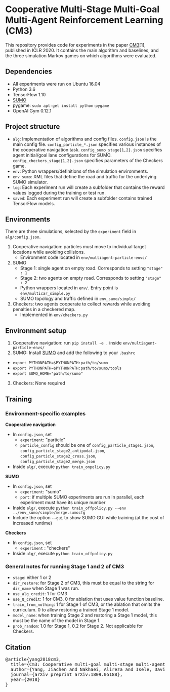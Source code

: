 # Cooperative Multi-Stage Multi-Goal Multi-Agent Reinforcement Learning (CM3)

This repository provides code for experiments in the paper [CM3](https://arxiv.org/abs/1809.05188)[1], published in ICLR 2020.
It contains the main algorithm and baselines, and the three simulation Markov games on which algorithms were evaluated.


## Dependencies

- All experiments were run on Ubuntu 16.04
- Python 3.6
- TensorFlow 1.10
- [SUMO](https://github.com/eclipse/sumo)
- pygame: `sudo apt-get install python-pygame`
- OpenAI Gym 0.12.1


## Project structure

- `alg`: Implementation of algorithms and config files. `config.json` is the main config file. `config_particle_*.json` specifies various instances of the cooperative navigation task. `config_sumo_stage{1,2}.json` specifies agent initial/goal lane configurations for SUMO. `config_checkers_stage{1,2}.json` specifies parameters of the Checkers game.
- `env`: Python wrappers/definitions of the simulation environments.
- `env_sumo`: XML files that define the road and traffic for the underlying SUMO simulator.
- `log`: Each experiment run will create a subfolder that contains the reward values logged during the training or test run.
- `saved`: Each experiment run will create a subfolder contains trained TensorFlow models.


## Environments

There are three simulations, selected by the `experiment` field in `alg/config.json`.

1. Cooperative navigation: particles must move to individual target locations while avoiding collisions.
   - Environment code located in `env/multiagent-particle-envs/`
2. SUMO
   - Stage 1: single agent on empty road. Corresponds to setting `"stage" : 1`
   - Stage 2: two agents on empty road. Corresponds to setting `"stage" : 2`
   - Python wrappers located in `env/`. Entry point is `env/multicar_simple.py`
   - SUMO topology and traffic defined in `env_sumo/simple/`
3. Checkers: two agents cooperate to collect rewards while avoiding penalties in a checkered map.
   - Implemented in `env/checkers.py`

## Environment setup

1. Cooperative navigation: run `pip install -e .` inside `env/multiagent-particle-envs/`
2. SUMO: Install [SUMO](https://github.com/eclipse/sumo) and add the following to your `.bashrc`
 - `export PYTHONPATH=$PYTHONPATH:path/to/sumo`
 - `export PYTHONPATH=$PYTHONPATH:path/to/sumo/tools`
 - `export SUMO_HOME="path/to/sumo"`
3. Checkers: None required


## Training

### Environment-specific examples

**Cooperative navigation**

- In `config.json`, set
  - `experiment`: "particle"
  - `particle_config` should be one of `config_particle_stage1.json`, `config_particle_stage2_antipodal.json`, `config_particle_stage2_cross.json`, `config_particle_stage2_merge.json`
- Inside `alg/`, execute
  `python train_onpolicy.py`

**SUMO**

- In `config.json`, set
  - `experiment`: "sumo"
  - `port`: if multiple SUMO experiments are run in parallel, each experiment must have its unique number
- Inside `alg/`, execute
  `python train_offpolicy.py --env ../env_sumo/simple/merge.sumocfg`
- Include the option `--gui` to show SUMO GUI while training (at the cost of increased runtime)

**Checkers**

- In `config.json`, set
  - `experiment` : "checkers"
- Inside `alg/`, execute
  `python train_offpolicy.py`

### General notes for running Stage 1 and 2 of CM3
- `stage`: either 1 or 2
- `dir_restore`: for Stage 2 of CM3, this must be equal to the string for `dir_name` when Stage 1 was run.
- `use_alg_credit`: 1 for CM3
- `use_Q_credit`: 1 for CM3. 0 for ablation that uses value function baseline.
- `train_from_nothing`: 1 for Stage 1 of CM3, or the ablation that omits the curriculum. 0 to allow restoring a trained Stage 1 model.
- `model_name`: when training Stage 2 and restoring a Stage 1 model, this must be the name of the model in Stage 1.
- `prob_random`: 1.0 for Stage 1, 0.2 for Stage 2. Not applicable for Checkers.


## Citation

<pre>
@article{yang2018cm3,
  title={Cm3: Cooperative multi-goal multi-stage multi-agent reinforcement learning},
  author={Yang, Jiachen and Nakhaei, Alireza and Isele, David and Fujimura, Kikuo and Zha, Hongyuan},
  journal={arXiv preprint arXiv:1809.05188},
  year={2018}
}
</pre>

